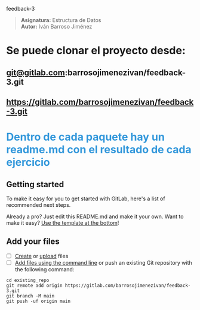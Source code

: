 feedback-3

> **Asignatura:** Estructura de Datos  
> **Autor:** Iván Barroso Jiménez

# Se puede clonar el proyecto desde:

## git@gitlab.com:barrosojimenezivan/feedback-3.git

## https://gitlab.com/barrosojimenezivan/feedback-3.git

# <span style="color:#3498db">Dentro de cada paquete hay un readme.md con el resultado de cada ejercicio</span>

## Getting started

To make it easy for you to get started with GitLab, here's a list of recommended next steps.

Already a pro? Just edit this README.md and make it your own. Want to make it
easy? [Use the template at the bottom](#editing-this-readme)!

## Add your files

- [ ] [Create](https://docs.gitlab.com/ee/user/project/repository/web_editor.html#create-a-file)
  or [upload](https://docs.gitlab.com/ee/user/project/repository/web_editor.html#upload-a-file) files
- [ ] [Add files using the command line](https://docs.gitlab.com/topics/git/add_files/#add-files-to-a-git-repository) or
  push an existing Git repository with the following command:

```
cd existing_repo
git remote add origin https://gitlab.com/barrosojimenezivan/feedback-3.git
git branch -M main
git push -uf origin main
```
